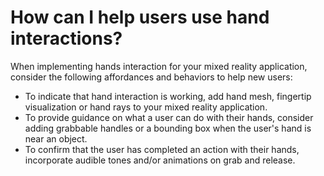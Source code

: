 # How can I help users use hand interactions?

When implementing hands interaction for your mixed reality application, consider the following affordances and behaviors to help new users:

- To indicate that hand interaction is working, add hand mesh, fingertip visualization or hand rays to your mixed reality application.
- To provide guidance on what a user can do with their hands, consider adding grabbable handles or a bounding box when the user's hand is near an object.
- To confirm that the user has completed an action with their hands, incorporate audible tones and/or animations on grab and release.
